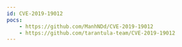 ```yaml
---
id: CVE-2019-19012
pocs:
    - https://github.com/ManhNDd/CVE-2019-19012
    - https://github.com/tarantula-team/CVE-2019-19012
---
```

